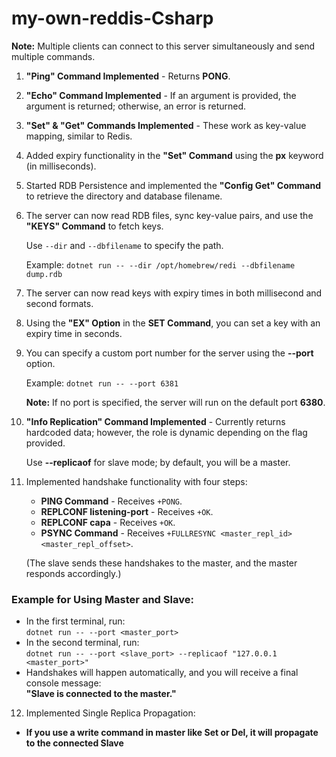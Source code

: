 # my-own-reddis-Csharp

**Note:** Multiple clients can connect to this server simultaneously and send multiple commands.

1. **"Ping" Command Implemented** - Returns **PONG**.
2. **"Echo" Command Implemented** - If an argument is provided, the argument is returned; otherwise, an error is returned.
3. **"Set" & "Get" Commands Implemented** - These work as key-value mapping, similar to Redis.
4. Added expiry functionality in the **"Set" Command** using the **px** keyword (in milliseconds).
5. Started RDB Persistence and implemented the **"Config Get" Command** to retrieve the directory and database filename.
6. The server can now read RDB files, sync key-value pairs, and use the **"KEYS" Command** to fetch keys.

   Use `--dir` and `--dbfilename` to specify the path.

   Example: `dotnet run -- --dir /opt/homebrew/redi --dbfilename dump.rdb`

7. The server can now read keys with expiry times in both millisecond and second formats.
8. Using the **"EX" Option** in the **SET Command**, you can set a key with an expiry time in seconds.
9. You can specify a custom port number for the server using the **--port** option.

   Example: `dotnet run -- --port 6381`

   **Note:** If no port is specified, the server will run on the default port **6380**.

10. **"Info Replication" Command Implemented** - Currently returns hardcoded data; however, the role is dynamic depending on the flag provided.

    Use **--replicaof** for slave mode; by default, you will be a master.

11. Implemented handshake functionality with four steps:

    - **PING Command** - Receives `+PONG`.
    - **REPLCONF listening-port** - Receives `+OK`.
    - **REPLCONF capa** - Receives `+OK`.
    - **PSYNC Command** - Receives `+FULLRESYNC <master_repl_id> <master_repl_offset>`.

    (The slave sends these handshakes to the master, and the master responds accordingly.)

### Example for Using Master and Slave:

- In the first terminal, run:  
  `dotnet run -- --port <master_port>`
- In the second terminal, run:  
  `dotnet run -- --port <slave_port> --replicaof "127.0.0.1 <master_port>"`
- Handshakes will happen automatically, and you will receive a final console message:  
  **"Slave is connected to the master."**

12. Implemented Single Replica Propagation:

- **If you use a write command in master like Set or Del, it will propagate to the connected Slave**
